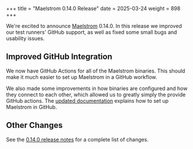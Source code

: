 +++
title = "Maelstrom 0.14.0 Release"
date = 2025-03-24
weight = 898
+++

We're excited to announce
[Maelstrom](https://github.com/maelstrom-software/maelstrom) 0.14.0. In this
release we improved our test runners' GitHub support, as well as fixed some
small bugs and usability issues.

<!-- more -->

## Improved GitHub Integration

We now have GitHub Actions for all of the Maelstrom binaries. This should make
it much easier to set up Maelstrom in a GitHub workflow.

We also made some improvements in how binaries are configured and how they
connect to each other, which allowed us to greatly simply the provide GitHub
actions. The [updated
documentation](https://maelstrom-software.com/doc/book/latest/github.html)
explains how to set up Maelstrom in GitHub.

## Other Changes

See the [0.14.0 release
notes](https://github.com/maelstrom-software/maelstrom/releases/tag/v0.14.0)
for a complete list of changes.
